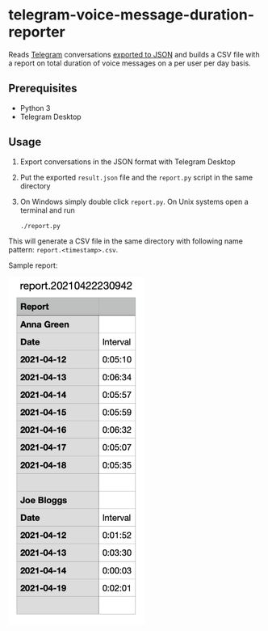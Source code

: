 # telegram-voice-message-duration-reporter

Reads [Telegram](https://telegram.org) conversations [exported to
JSON](https://telegram.org/blog/export-and-more) and builds a CSV file with a report on
total duration of voice messages on a per user per day basis.

## Prerequisites
- Python 3
- Telegram Desktop

## Usage

1. Export conversations in the JSON format with Telegram Desktop
2. Put the exported `result.json` file and the `report.py` script in the same directory
3. On Windows simply double click `report.py`. On Unix systems open a terminal and run

    ```bash
    ./report.py
    ```

This will generate a CSV file in the same directory with following name pattern:
`report.<timestamp>.csv`.

Sample report:

<img src="./sample-report.png" width="270" alt="Sample report screengrab" />
